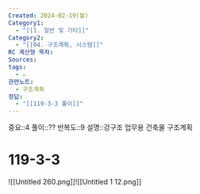 ```yaml
---
Created: 2024-02-19(월)
Category1:
  - "[[1. 일반 및 기타]]"
Category2:
  - "[[04. 구조계획, 시스템]]"
RC 계산형 목차: 
Sources: 
tags:
  - ✏️
관련노트:
  - 구조계획
정답:
  - "[[119-3-3 풀이]]"
---
```

중요::4
풀이::⁇
반복도::9
설명::강구조 업무용 건축물 구조계획
#  119-3-3

![[Untitled 260.png]]![[Untitled 1 12.png]]